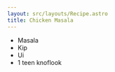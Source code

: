 ```yaml
---
layout: src/layouts/Recipe.astro
title: Chicken Masala
---
```

* Masala
* Kip
* Ui
* 1 teen knoflook
